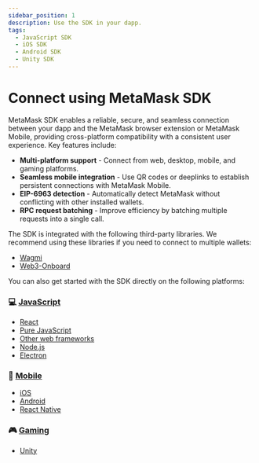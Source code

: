 ```yaml
---
sidebar_position: 1
description: Use the SDK in your dapp.
tags:
  - JavaScript SDK
  - iOS SDK
  - Android SDK
  - Unity SDK
---
```


# Connect using MetaMask SDK

MetaMask SDK enables a reliable, secure, and seamless connection between your dapp and the MetaMask
browser extension or MetaMask Mobile, providing cross-platform compatibility with a consistent user experience.
Key features include:

- **Multi-platform support** - Connect from web, desktop, mobile, and gaming platforms.
- **Seamless mobile integration** - Use QR codes or deeplinks to establish persistent connections
  with MetaMask Mobile.
- **EIP-6963 detection** - Automatically detect MetaMask without conflicting with other installed wallets.
- **RPC request batching** - Improve efficiency by batching multiple requests into a single call.

The SDK is integrated with the following third-party libraries.
We recommend using these libraries if you need to connect to multiple wallets:

- [Wagmi](../3rd-party-libraries/wagmi.md)
- [Web3-Onboard](../3rd-party-libraries/web3-onboard.md)

You can also get started with the SDK directly on the following platforms:

<div class="cards">
  <div class="card">
    <div class="card__header">
      <h3>💻 <a href="/wallet/connect/metamask-sdk/javascript">JavaScript</a></h3>
    </div>
    <div class="card__body">
      <ul>
        <li><a href="/wallet/connect/metamask-sdk/javascript/react">React</a></li>
        <li><a href="/wallet/connect/metamask-sdk/javascript/pure-js">Pure JavaScript</a></li>
        <li><a href="/wallet/connect/metamask-sdk/javascript/other-web-frameworks">Other web frameworks</a></li>
        <li><a href="/wallet/connect/metamask-sdk/javascript/nodejs">Node.js</a></li>
        <li><a href="/wallet/connect/metamask-sdk/javascript/electron">Electron</a></li>
      </ul>
    </div>
  </div>
  <div class="card">
    <div class="card__header">
      <h3>📱 <a href="/wallet/connect/metamask-sdk/mobile">Mobile</a></h3>
    </div>
    <div class="card__body">
      <ul>
        <li><a href="/wallet/connect/metamask-sdk/mobile/ios">iOS</a></li>
        <li><a href="/wallet/connect/metamask-sdk/mobile/android">Android</a></li>
        <li><a href="/wallet/connect/metamask-sdk/mobile/react-native">React Native</a></li>
      </ul>
    </div>
  </div>
  <div class="card">
    <div class="card__header">
      <h3>🎮 <a href="/wallet/connect/metamask-sdk/gaming">Gaming</a></h3>
    </div>
    <div class="card__body">
      <ul>
        <li><a href="/wallet/connect/metamask-sdk/gaming/unity">Unity</a></li>
      </ul>
    </div>
  </div>
</div>
